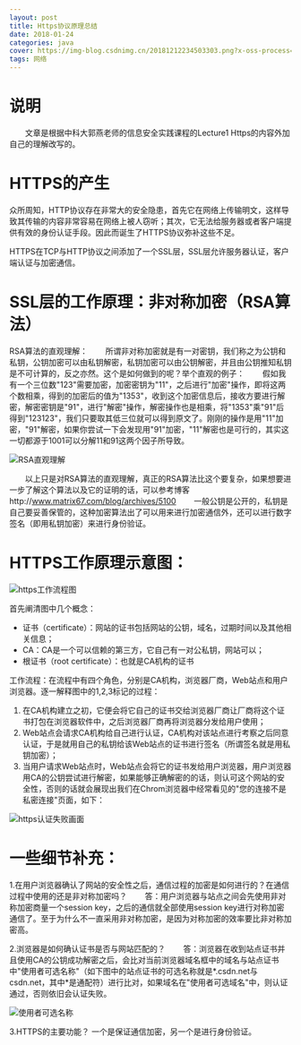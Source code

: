 ```yaml
---
layout: post
title: Https协议原理总结
date: 2018-01-24
categories: java
cover: https://img-blog.csdnimg.cn/20181212234503303.png?x-oss-process=image/watermark,type_ZmFuZ3poZW5naGVpdGk,shadow_10,text_aHR0cHM6Ly9ibG9nLmNzZG4ubmV0L3FxXzMzMjU2Njg4,size_16,color_FFFFFF,t_70
tags: 网络
---
```



# 说明
　　文章是根据中科大郭燕老师的信息安全实践课程的Lecture1 Https的内容外加自己的理解改写的。

# HTTPS的产生

众所周知，HTTP协议存在非常大的安全隐患，首先它在网络上传输明文，这样导致其传输的内容非常容易在网络上被人窃听；其次，它无法给服务器或者客户端提供有效的身份认证手段。因此而诞生了HTTPS协议弥补这些不足。

HTTPS在TCP与HTTP协议之间添加了一个SSL层，SSL层允许服务器认证，客户端认证与加密通信。

# SSL层的工作原理：非对称加密（RSA算法）

RSA算法的直观理解：
　　所谓非对称加密就是有一对密钥，我们称之为公钥和私钥，公钥加密可以由私钥解密，私钥加密可以由公钥解密，并且由公钥推知私钥是不可计算的，反之亦然。这个是如何做到的呢？举个直观的例子：
　　假如我有一个三位数"123"需要加密，加密密钥为"11"，之后进行"加密"操作，即将这两个数相乘，得到的加密后的值为"1353"，收到这个加密信息后，接收方要进行解密，解密密钥是"91"，进行"解密"操作，解密操作也是相乘，将"1353"乘"91"后得到"123123"，我们只要取其低三位就可以得到原文了。刚刚的操作是用"11"加密，"91"解密，如果你尝试一下会发现用"91"加密，"11"解密也是可行的，其实这一切都源于1001可以分解11和91这两个因子所导致。

![RSA直观理解](https://img-blog.csdnimg.cn/20181212234351384.png?x-oss-process=image/watermark,type_ZmFuZ3poZW5naGVpdGk,shadow_10,text_aHR0cHM6Ly9ibG9nLmNzZG4ubmV0L3FxXzMzMjU2Njg4,size_16,color_FFFFFF,t_70)

　　以上只是对RSA算法的直观理解，真正的RSA算法比这个要复杂，如果想要进一步了解这个算法以及它的证明的话，可以参考博客http://www.matrix67.com/blog/archives/5100
　　一般公钥是公开的，私钥是自己要妥善保管的，这种加密算法出了可以用来进行加密通信外，还可以进行数字签名（即用私钥加密）来进行身份验证。

# HTTPS工作原理示意图：

![https工作流程图](https://img-blog.csdnimg.cn/20181212234503303.png?x-oss-process=image/watermark,type_ZmFuZ3poZW5naGVpdGk,shadow_10,text_aHR0cHM6Ly9ibG9nLmNzZG4ubmV0L3FxXzMzMjU2Njg4,size_16,color_FFFFFF,t_70)

首先阐清图中几个概念：
 - 证书（certificate）：网站的证书包括网站的公钥，域名，过期时间以及其他相关信息；
 - CA：CA是一个可以信赖的第三方，它自己有一对公私钥，网站可以；
 - 根证书（root certificate）：也就是CA机构的证书

工作流程：在流程中有四个角色，分别是CA机构，浏览器厂商，Web站点和用户浏览器。逐一解释图中的1,2,3标记的过程：

  1. 在CA机构建立之初，它便会将它自己的证书交给浏览器厂商让厂商将这个证书打包在浏览器软件中，之后浏览器厂商再将浏览器分发给用户使用；
  2. Web站点会请求CA机构给自己进行认证，CA机构对该站点进行考察之后同意认证，于是就用自己的私钥给该Web站点的证书进行签名（所谓签名就是用私钥加密）；
  3. 当用户请求Web站点时，Web站点会将它的证书发给用户浏览器，用户浏览器用CA的公钥尝试进行解密，如果能够正确解密的的话，则认可这个网站的安全性，否则的话就会展现出我们在Chrom浏览器中经常看见的"您的连接不是私密连接"页面，如下：


 ![https认证失败画面](https://img-blog.csdnimg.cn/2018121223454236.png?x-oss-process=image/watermark,type_ZmFuZ3poZW5naGVpdGk,shadow_10,text_aHR0cHM6Ly9ibG9nLmNzZG4ubmV0L3FxXzMzMjU2Njg4,size_16,color_FFFFFF,t_70)

# 一些细节补充：
1.在用户浏览器确认了网站的安全性之后，通信过程的加密是如何进行的？在通信过程中使用的还是非对称加密吗？
　　答：用户浏览器与站点之间会先使用非对称加密商量一个session key，之后的通信就全部使用session key进行对称加密通信了。至于为什么不一直采用非对称加密，是因为对称加密的效率要比非对称加密高。

2.浏览器是如何确认证书是否与网站匹配的？
　　答：浏览器在收到站点证书并且使用CA的公钥成功解密之后，会比对当前浏览器域名框中的域名与站点证书中"使用者可选名称"（如下图中的站点证书的可选名称就是*.csdn.net与csdn.net，其中\*是通配符）进行比对，如果域名在"使用者可选域名"中，则认证通过，否则依旧会认证失败。

![使用者可选名称](https://img-blog.csdnimg.cn/20181213000611847.png?x-oss-process=image/watermark,type_ZmFuZ3poZW5naGVpdGk,shadow_10,text_aHR0cHM6Ly9ibG9nLmNzZG4ubmV0L3FxXzMzMjU2Njg4,size_16,color_FFFFFF,t_70)

3.HTTPS的主要功能？
一个是保证通信加密，另一个是进行身份验证。